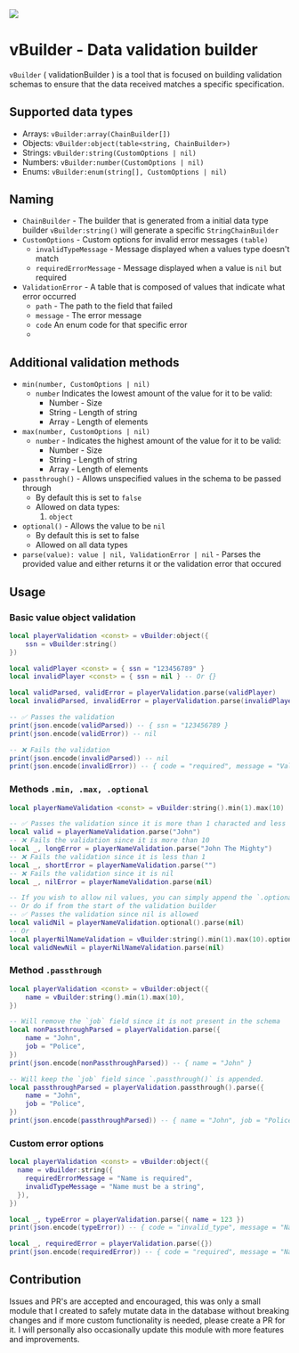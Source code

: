 <img src="https://i.imgur.com/VW17b7j.png" style="display: block; margin: 0 auto; margin-bottom: 40px;" />

# vBuilder - Data validation builder

`vBuilder` ( validationBuilder ) is a tool that is focused on building validation schemas to ensure that the data received matches a specific specification.

## Supported data types

- Arrays: `vBuilder:array(ChainBuilder[])`
- Objects: `vBuilder:object(table<string, ChainBuilder>)`
- Strings: `vBuilder:string(CustomOptions | nil)`
- Numbers: `vBuilder:number(CustomOptions | nil)`
- Enums: `vBuilder:enum(string[], CustomOptions | nil)`

## Naming

- `ChainBuilder` - The builder that is generated from a initial data type builder `vBuilder:string()` will generate a specific `StringChainBuilder`
- `CustomOptions` - Custom options for invalid error messages `(table)`
  - `invalidTypeMessage` - Message displayed when a values type doesn't match
  - `requiredErrorMessage` - Message displayed when a value is `nil` but required
- `ValidationError` - A table that is composed of values that indicate what error occurred
  - `path` - The path to the field that failed
  - `message` - The error message
  - `code` An enum code for that specific error
  -

## Additional validation methods

- `min(number, CustomOptions | nil)`
  - `number` Indicates the lowest amount of the value for it to be valid:
    - Number - Size
    - String - Length of string
    - Array - Length of elements
- `max(number, CustomOptions | nil)`
  - `number` - Indicates the highest amount of the value for it to be valid:
    - Number - Size
    - String - Length of string
    - Array - Length of elements
- `passthrough()` - Allows unspecified values in the schema to be passed through
  - By default this is set to `false`
  - Allowed on data types:
    1. `object`
- `optional()` - Allows the value to be `nil`
  - By default this is set to false
  - Allowed on all data types
- `parse(value): value | nil, ValidationError | nil` - Parses the provided value and either returns it or the validation error that occured

## Usage

### Basic value object validation

```lua
local playerValidation <const> = vBuilder:object({
	ssn = vBuilder:string()
})

local validPlayer <const> = { ssn = "123456789" }
local invalidPlayer <const> = { ssn = nil } -- Or {}

local validParsed, validError = playerValidation.parse(validPlayer)
local invalidParsed, invalidError = playerValidation.parse(invalidPlayer)

-- ✅ Passes the validation
print(json.encode(validParsed)) -- { ssn = "123456789 }
print(json.encode(validError)) -- nil

-- ❌ Fails the validation
print(json.encode(invalidParsed)) -- nil
print(json.encode(invalidError)) -- { code = "required", message = "Value is required", }
```

### Methods `.min, .max, .optional`

```lua
local playerNameValidation <const> = vBuilder:string().min(1).max(10)

-- ✅ Passes the validation since it is more than 1 characted and less than 10
local valid = playerNameValidation.parse("John")
-- ❌ Fails the validation since it is more than 10
local _, longError = playerNameValidation.parse("John The Mighty")
-- ❌ Fails the validation since it is less than 1
local _, shortError = playerNameValidation.parse("")
-- ❌ Fails the validation since it is nil
local _, nilError = playerNameValidation.parse(nil)

-- If you wish to allow nil values, you can simply append the `.optional()` method
-- Or do if from the start of the validation builder
-- ✅ Passes the validation since nil is allowed
local validNil = playerNameValidation.optional().parse(nil)
-- Or
local playerNilNameValidation = vBuilder:string().min(1).max(10).optional()
local validNewNil = playerNilNameValidation.parse(nil)
```

### Method `.passthrough`

```lua
local playerValidation <const> = vBuilder:object({
	name = vBuilder:string().min(1).max(10),
})

-- Will remove the `job` field since it is not present in the schema
local nonPassthroughParsed = playerValidation.parse({
	name = "John",
	job = "Police",
})
print(json.encode(nonPassthroughParsed)) -- { name = "John" }

-- Will keep the `job` field since `.passthrough()` is appended.
local passthroughParsed = playerValidation.passthrough().parse({
	name = "John",
	job = "Police",
})
print(json.encode(passthroughParsed)) -- { name = "John", job = "Police" }
```

### Custom error options

```lua
local playerValidation <const> = vBuilder:object({
  name = vBuilder:string({
    requiredErrorMessage = "Name is required",
    invalidTypeMessage = "Name must be a string",
  }),
})

local _, typeError = playerValidation.parse({ name = 123 })
print(json.encode(typeError)) -- { code = "invalid_type", message = "Name must be a string", path = "" }

local _, requiredError = playerValidation.parse({})
print(json.encode(requiredError)) -- { code = "required", message = "Name is required", path = ""}
```

## Contribution

Issues and PR's are accepted and encouraged, this was only a small module that I created to safely mutate data in the database without breaking changes and if more custom functionality is needed, please create a PR for it. I will personally also occasionally update this module with more features and improvements.
